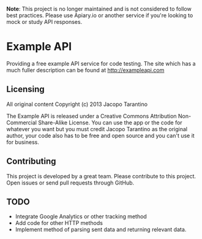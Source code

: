 **Note**: This project is no longer maintained and is not considered to follow best practices. Please use Apiary.io or another service if you're looking to mock or study API responses.




# Example API

Providing a free example API service for code testing. The site which has a much fuller description can be found at http://exampleapi.com

## Licensing

All original content Copyright (c) 2013 Jacopo Tarantino

The Example API is released under a Creative Commons Attribution Non-Commercial Share-Alike License. You can use the app or the code for whatever you want but you must credit Jacopo Tarantino as the original author, your code also has to be free and open source and you can't use it for business.

## Contributing

This project is developed by a great team. Please contribute to this project. Open issues or send pull requests through GitHub.

## TODO

* Integrate Google Analytics or other tracking method
* Add code for other HTTP methods
* Implement method of parsing sent data and returning relevant data.
